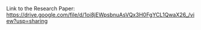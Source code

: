 Link to the Research Paper: https://drive.google.com/file/d/1oi8jEWpsbnuAsVQx3H0FgYCL1QwaX26_/view?usp=sharing
